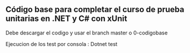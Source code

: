 ## Código base para completar el curso de prueba unitarias en .NET y C# con xUnit
Debe descargar el codigo y usar el branch master o 0-codigobase

Ejecucion de los test por consola : Dotnet test